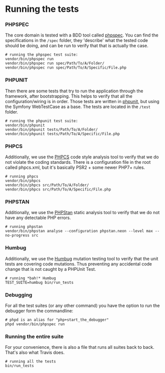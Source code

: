 Running the tests
=====================

### PHPSPEC

The core domain is tested with a BDD tool called [phpspec](http://www.phpspec.net/). You can find the specifications
in the `/spec` folder, they 'describe' what the tested code should be doing, and can be run to verify that that is
actually the case.

    # running the phpspec test suite:
    vendor/bin/phpspec run
    vendor/bin/phpspec run spec/Path/To/A/Folder/
    vendor/bin/phpspec run spec/Path/To/A/Specific/File.php

### PHPUNIT

Then there are some tests that try to run the application through the framework, after bootstrapping. This helps to
verify that all the configuration/wiring is in order. Those tests are written in [phpunit](https://phpunit.de/), but
using the Symfony WebTestCase as a base. The tests are located in the `/test` folder.

    # running the phpunit test suite:
    vendor/bin/phpunit
    vendor/bin/phpunit tests/Path/To/A/Folder/
    vendor/bin/phpunit tests/Path/To/A/Specific/File.php

### PHPCS

Additionally, we use the [PHPCS](https://github.com/squizlabs/PHP_CodeSniffer/wiki) code style analysis tool to verify
that we do not violate the coding standards. There is a configuration file in the root called phpcs.xml, but it's
basically PSR2 + some newer PHP7+ rules.

    # running phpcs
    vendor/bin/phpcs
    vendor/bin/phpcs src/Path/To/A/Folder/
    vendor/bin/phpcs src/Path/To/A/Specific/File.php

### PHPSTAN

Additionally, we use the [PHPStan](https://github.com/phpstan/phpstan) static analysis tool to verify that we do not
have any detectable PHP errors.

    # running phpstan
    vendor/bin/phpstan analyse --configuration phpstan.neon --level max --no-progress src

### Humbug

Additionally, we use the [Humbug](https://github.com/humbug/humbug) mutation testing tool to verify that the unit
tests are covering code mutations. Thus preventing any accidental code change that is not caught by a PHPUnit Test.

    # running *bah!* Humbug
    TEST_SUITE=humbug bin/run_tests

### Debugging

For all the test suites (or any other command) you have the option to run the debugger form the commandline:

    # phpd is an alias for "php+start_the_debugger"
    phpd vendor/bin/phpspec run

### Running the entire suite

For your convenience, there is also a file that runs all suites back to back. That's also what Travis does.

    # running all the tests
    bin/run_tests


